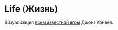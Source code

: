Life (Жизнь)
=============
Визуализация [всем известной игры](http://en.wikipedia.org/wiki/Conway%27s_Game_of_Life) Джона Конвея.
